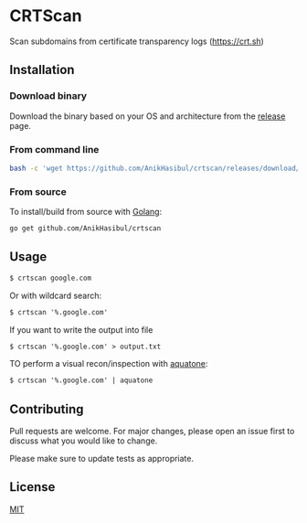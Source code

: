 # CRTScan

Scan subdomains from certificate transparency logs (https://crt.sh)

## Installation

### Download binary

Download the binary based on your OS and architecture from the [release](https://github.com/AnikHasibul/crtscan/releases) page.

### From command line

```bash
bash -c 'wget https://github.com/AnikHasibul/crtscan/releases/download/v1.0.0/crtscan_1.0.0_Linux_x86_64.tar.gz; tar -xvzf crtscan_1.0.0_Linux_x86_64.tar.gz; sudo mv crtscan /usr/local/bin/crtscan'
```

### From source

To install/build from source with [Golang](https://golang.org):

```bash
go get github.com/AnikHasibul/crtscan
```

## Usage

```txt
$ crtscan google.com
```

Or with wildcard search:

```txt
$ crtscan '%.google.com'
```

If you want to write the output into file

```txt
$ crtscan '%.google.com' > output.txt
```

TO perform a visual recon/inspection with [aquatone](https://github.com/michenriksen/aquatone):

```txt
$ crtscan '%.google.com' | aquatone
```

## Contributing
Pull requests are welcome. For major changes, please open an issue first to discuss what you would like to change.

Please make sure to update tests as appropriate.

## License
[MIT](https://choosealicense.com/licenses/mit/)